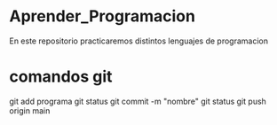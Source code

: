 # Aprender_Programacion
En este repositorio practicaremos distintos lenguajes de programacion


# comandos git
git add programa
git status
git commit -m "nombre"
git status
git push origin main